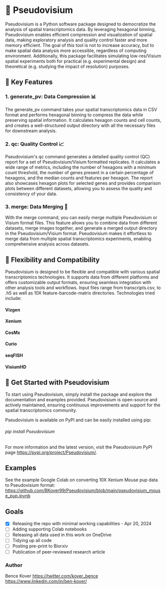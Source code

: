 # 🛑 Pseudovisium
Pseudovisium is a Python software package designed to democratize the analysis of spatial transcriptomics data. By leveraging hexagonal binning, Pseudovisium enables efficient compression and visualization of spatial data, making exploratory analysis and quality control faster and more memory efficient. The goal of this tool is not to increase accuracy, but to make spatial data analysis more accessible, regardless of computing environment. Additionally, this package facilitates simulating low-res/Visium spatial experiments both for practical (e.g. experimental design) and theoretical (e.g. studying the impact of resolution) purposes.

## 🚀 Key Features
### 1. generate_pv:   Data Compression 📊

The generate_pv command takes your spatial transcriptomics data in CSV format and performs hexagonal binning to compress the data while preserving spatial information. It calculates hexagon counts and cell counts, and creates a well-structured output directory with all the necessary files for downstream analysis.


### 2. qc:   Quality Control 📈

Pseudovisium's qc command generates a detailed quality control (QC) report for a set of Pseudovisium/Visium formatted replicates. It calculates a wide range of metrics, including the number of hexagons with a minimum count threshold, the number of genes present in a certain percentage of hexagons, and the median counts and features per hexagon. The report also showcases hexagon plots for selected genes and provides comparison plots between different datasets, allowing you to assess the quality and consistency of your data.

### 3. merge:   Data Merging 🧩

With the merge command, you can easily merge multiple Pseudovisium or Visium format files. This feature allows you to combine data from different datasets, merge images together, and generate a merged output directory in the Pseudovisium/Visium format. Pseudovisium makes it effortless to merge data from multiple spatial transcriptomics experiments, enabling comprehensive analysis across datasets.


## 🎯 Flexibility and Compatibility

Pseudovisium is designed to be flexible and compatible with various spatial transcriptomics technologies. It supports data from different platforms and offers customizable output formats, ensuring seamless integration with other analysis tools and workflows. Input files range from transcripts.csv, to .h5 as well as 10X feature-barcode-matrix directories.
Technologies tried include:

#### Vizgen
#### Xenium
#### CosMx
#### Curio
#### seqFISH
#### VisiumHD


## 🚀 Get Started with Pseudovisium

To start using Pseudovisium, simply install the package and explore the documentation and examples provided. Pseudovisium is open-source and actively maintained, ensuring continuous improvements and support for the spatial transcriptomics community.

Pseudovisium is available on PyPI and can be easily installed using pip:

###### pip install Pseudovisium

For more information and the latest version, visit the Pseudovisium PyPI page https://pypi.org/project/Pseudovisium/.

## Examples
See the example Google Colab on converting 10X Xenium Mouse pup data to Pseudovisium format:
https://github.com/BKover99/Pseudovisium/blob/main/pseudovisium_mouse_pup.ipynb

## Goals

- [x] Releasing the repo with minimal working capabilities - Apr 20, 2024
- [ ] Adding supporting Colab notebooks
- [ ] Releasing all data used in this work on OneDrive
- [ ] Tidying up all code
- [ ] Posting pre-print to Biorxiv
- [ ] Publication of peer-reviewed research article

### Author
Bence Kover
https://twitter.com/kover_bence
https://www.linkedin.com/in/ben-kover/
